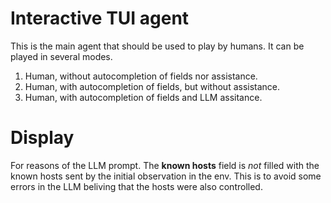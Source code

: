 # Interactive TUI agent

This is the main agent that should be used to play by humans. It can be played in several modes.

1. Human, without autocompletion of fields nor assistance.
2. Human, with autocompletion of fields, but without assistance.
3. Human, with autocompletion of fields and LLM assitance.

# Display
For reasons of the LLM prompt. The **known hosts** field is _not_ filled with the known hosts sent by the initial observation in the env. This is to avoid some errors in the LLM beliving that the hosts were also controlled.